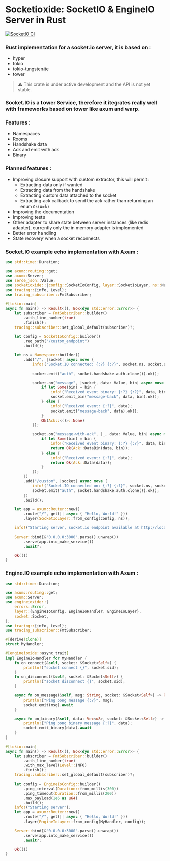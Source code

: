 # Socketioxide: SocketIO & EngineIO Server in Rust
[![SocketIO CI](https://github.com/Totodore/socketioxide/actions/workflows/socketio-ci.yml/badge.svg)](https://github.com/Totodore/socketioxide/actions/workflows/socketio-ci.yml)

### Rust implementation for a socket.io server, it is based on :
* hyper
* tokio
* tokio-tungstenite
* tower

> ⚠️ This crate is under active development and the API is not yet stable.
### Socket.IO is a tower Service, therefore it itegrates really well with frameworks based on tower like axum and warp.
### Features :
* Namespaces
* Rooms
* Handshake data
* Ack and emit with ack
* Binary

### Planned features :
* Improving closure support with custom extractor, this will permit :
  * Extracting data only if wanted
  * Extracting data from the handshake
  * Extracting custom data attached to the socket
  * Extracting ack callback to send the ack rather than returning an enum `Ok(Ack)`
* Improving the documentation
* Improving tests
* Other adapter to share state between server instances (like redis adapter), currently only the in memory adapter is implemented
* Better error handling
* State recovery when a socket reconnects


### Socket.IO example echo implementation with Axum :
```rust
use std::time::Duration;

use axum::routing::get;
use axum::Server;
use serde_json::Value;
use socketioxide::{config::SocketIoConfig, layer::SocketIoLayer, ns::Namespace, socket::Ack};
use tracing::{info, Level};
use tracing_subscriber::FmtSubscriber;

#[tokio::main]
async fn main() -> Result<(), Box<dyn std::error::Error>> {
    let subscriber = FmtSubscriber::builder()
        .with_line_number(true)
        .finish();
    tracing::subscriber::set_global_default(subscriber)?;

    let config = SocketIoConfig::builder()
        .req_path("/custom_endpoint")
        .build();

    let ns = Namespace::builder()
        .add("/", |socket| async move {
            info!("Socket.IO connected: {:?} {:?}", socket.ns, socket.sid);

            socket.emit("auth", socket.handshake.auth.clone()).ok();

            socket.on("message", |socket, data: Value, bin| async move {
                if let Some(bin) = bin {
                    info!("Received event binary: {:?} {:?}", data, bin);
                    socket.emit_bin("message-back", data, bin).ok();
                } else {
                    info!("Received event: {:?}", data);
                    socket.emit("message-back", data).ok();
                }
                Ok(Ack::<()>::None)
            });

            socket.on("message-with-ack", |_, data: Value, bin| async move {
                if let Some(bin) = bin {
                    info!("Received event binary: {:?} {:?}", data, bin);
                    return Ok(Ack::DataBin(data, bin));
                } else {
                    info!("Received event: {:?}", data);
                    return Ok(Ack::Data(data));
                }
            });
        })
        .add("/custom", |socket| async move {
            info!("Socket.IO connected on: {:?} {:?}", socket.ns, socket.sid);
            socket.emit("auth", socket.handshake.auth.clone()).ok();
        })
        .build();

    let app = axum::Router::new()
        .route("/", get(|| async { "Hello, World!" }))
        .layer(SocketIoLayer::from_config(config, ns));

    info!("Starting server, socket.io endpoint available at http://localhost:3000/custom_endpoint");

    Server::bind(&"0.0.0.0:3000".parse().unwrap())
        .serve(app.into_make_service())
        .await?;

    Ok(())
}
```

### Engine.IO example echo implementation with Axum :
```rust
use std::time::Duration;

use axum::routing::get;
use axum::Server;
use engineioxide::{
    errors::Error,
    layer::{EngineIoConfig, EngineIoHandler, EngineIoLayer},
    socket::Socket,
};
use tracing::{info, Level};
use tracing_subscriber::FmtSubscriber;

#[derive(Clone)]
struct MyHandler;

#[engineioxide::async_trait]
impl EngineIoHandler for MyHandler {
    fn on_connect(&self, socket: &Socket<Self>) {
        println!("socket connect {}", socket.sid);
    }
    fn on_disconnect(&self, socket: &Socket<Self>) {
        println!("socket disconnect {}", socket.sid);
    }

    async fn on_message(&self, msg: String, socket: &Socket<Self>) -> Result<(), Error> {
        println!("Ping pong message {:?}", msg);
        socket.emit(msg).await
    }

    async fn on_binary(&self, data: Vec<u8>, socket: &Socket<Self>) -> Result<(), Error> {
        println!("Ping pong binary message {:?}", data);
        socket.emit_binary(data).await
    }
}

#[tokio::main]
async fn main() -> Result<(), Box<dyn std::error::Error>> {
    let subscriber = FmtSubscriber::builder()
        .with_line_number(true)
        .with_max_level(Level::INFO)
        .finish();
    tracing::subscriber::set_global_default(subscriber)?;

    let config = EngineIoConfig::builder()
        .ping_interval(Duration::from_millis(300))
        .ping_timeout(Duration::from_millis(200))
        .max_payload(1e6 as u64)
        .build();
    info!("Starting server");
    let app = axum::Router::new()
        .route("/", get(|| async { "Hello, World!" }))
        .layer(EngineIoLayer::from_config(MyHandler, config));

    Server::bind(&"0.0.0.0:3000".parse().unwrap())
        .serve(app.into_make_service())
        .await?;

    Ok(())
}
```
